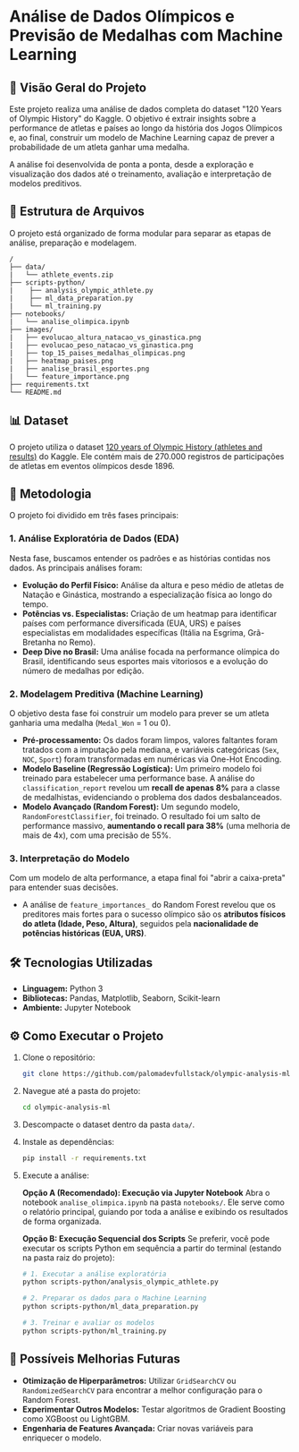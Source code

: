 # Análise de Dados Olímpicos e Previsão de Medalhas com Machine Learning

## 📖 Visão Geral do Projeto

Este projeto realiza uma análise de dados completa do dataset "120 Years of Olympic History" do Kaggle. O objetivo é extrair insights sobre a performance de atletas e países ao longo da história dos Jogos Olímpicos e, ao final, construir um modelo de Machine Learning capaz de prever a probabilidade de um atleta ganhar uma medalha.

A análise foi desenvolvida de ponta a ponta, desde a exploração e visualização dos dados até o treinamento, avaliação e interpretação de modelos preditivos.

## 📂 Estrutura de Arquivos

O projeto está organizado de forma modular para separar as etapas de análise, preparação e modelagem.

```
/
├── data/
|   └── athlete_events.zip
├── scripts-python/
|    ├── analysis_olympic_athlete.py
|    ├── ml_data_preparation.py
|    └── ml_training.py
├── notebooks/
|   └── analise_olimpica.ipynb
├── images/
|   ├── evolucao_altura_natacao_vs_ginastica.png
|   ├── evolucao_peso_natacao_vs_ginastica.png
|   ├── top_15_paises_medalhas_olimpicas.png
|   ├── heatmap_paises.png
|   ├── analise_brasil_esportes.png
|   └── feature_importance.png
├── requirements.txt
└── README.md
```

## 📊 Dataset

O projeto utiliza o dataset [120 years of Olympic History (athletes and results)](https://www.kaggle.com/datasets/heesoo37/120-years-of-olympic-history-athletes-and-results) do Kaggle. Ele contém mais de 270.000 registros de participações de atletas em eventos olímpicos desde 1896.

## 🚀 Metodologia

O projeto foi dividido em três fases principais:

### 1. Análise Exploratória de Dados (EDA)

Nesta fase, buscamos entender os padrões e as histórias contidas nos dados. As principais análises foram:
* **Evolução do Perfil Físico:** Análise da altura e peso médio de atletas de Natação e Ginástica, mostrando a especialização física ao longo do tempo.
* **Potências vs. Especialistas:** Criação de um heatmap para identificar países com performance diversificada (EUA, URS) e países especialistas em modalidades específicas (Itália na Esgrima, Grã-Bretanha no Remo).
* **Deep Dive no Brasil:** Uma análise focada na performance olímpica do Brasil, identificando seus esportes mais vitoriosos e a evolução do número de medalhas por edição.

### 2. Modelagem Preditiva (Machine Learning)

O objetivo desta fase foi construir um modelo para prever se um atleta ganharia uma medalha (`Medal_Won` = 1 ou 0).
* **Pré-processamento:** Os dados foram limpos, valores faltantes foram tratados com a imputação pela mediana, e variáveis categóricas (`Sex`, `NOC`, `Sport`) foram transformadas em numéricas via One-Hot Encoding.
* **Modelo Baseline (Regressão Logística):** Um primeiro modelo foi treinado para estabelecer uma performance base. A análise do `classification_report` revelou um **recall de apenas 8%** para a classe de medalhistas, evidenciando o problema dos dados desbalanceados.
* **Modelo Avançado (Random Forest):** Um segundo modelo, `RandomForestClassifier`, foi treinado. O resultado foi um salto de performance massivo, **aumentando o recall para 38%** (uma melhoria de mais de 4x), com uma precisão de 55%.

### 3. Interpretação do Modelo

Com um modelo de alta performance, a etapa final foi "abrir a caixa-preta" para entender suas decisões.
* A análise de `feature_importances_` do Random Forest revelou que os preditores mais fortes para o sucesso olímpico são os **atributos físicos do atleta (Idade, Peso, Altura)**, seguidos pela **nacionalidade de potências históricas (EUA, URS)**.

## 🛠️ Tecnologias Utilizadas

* **Linguagem:** Python 3
* **Bibliotecas:** Pandas, Matplotlib, Seaborn, Scikit-learn
* **Ambiente:** Jupyter Notebook

## ⚙️ Como Executar o Projeto


1.  Clone o repositório:
    ```bash
    git clone https://github.com/palomadevfullstack/olympic-analysis-ml
    ```
2.  Navegue até a pasta do projeto:
    ```bash
    cd olympic-analysis-ml
    ```
3.  Descompacte o dataset dentro da pasta `data/`.

4.  Instale as dependências:
    ```bash
    pip install -r requirements.txt
    ```

5.  Execute a análise:

    **Opção A (Recomendado): Execução via Jupyter Notebook**
    Abra o notebook `analise_olimpica.ipynb` na pasta `notebooks/`. Ele serve como o relatório principal, guiando por toda a análise e exibindo os resultados de forma organizada.

    **Opção B: Execução Sequencial dos Scripts**
    Se preferir, você pode executar os scripts Python em sequência a partir do terminal (estando na pasta raiz do projeto):
    ```bash
    # 1. Executar a análise exploratória
    python scripts-python/analysis_olympic_athlete.py

    # 2. Preparar os dados para o Machine Learning
    python scripts-python/ml_data_preparation.py

    # 3. Treinar e avaliar os modelos
    python scripts-python/ml_training.py
    ```

## 🔮 Possíveis Melhorias Futuras

* **Otimização de Hiperparâmetros:** Utilizar `GridSearchCV` ou `RandomizedSearchCV` para encontrar a melhor configuração para o Random Forest.
* **Experimentar Outros Modelos:** Testar algoritmos de Gradient Boosting como XGBoost ou LightGBM.
* **Engenharia de Features Avançada:** Criar novas variáveis para enriquecer o modelo.
